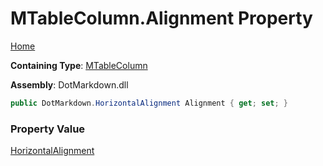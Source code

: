 # MTableColumn\.Alignment Property

[Home](../../../../README.md)

**Containing Type**: [MTableColumn](../README.md)

**Assembly**: DotMarkdown\.dll

```csharp
public DotMarkdown.HorizontalAlignment Alignment { get; set; }
```

### Property Value

[HorizontalAlignment](../../../HorizontalAlignment/README.md)

